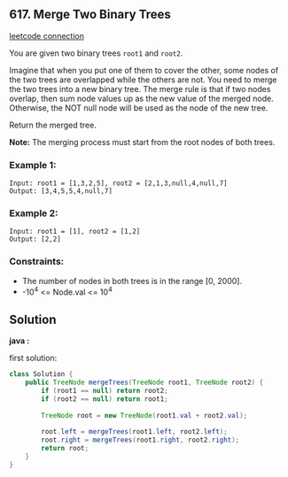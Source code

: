 ## 617. Merge Two Binary Trees

[leetcode connection](https://leetcode.com/problems/merge-two-binary-trees/)

You are given two binary trees `root1` and `root2`.

Imagine that when you put one of them to cover the other, some nodes of the two trees are overlapped while the others are not. You need to merge the two trees into a new binary tree. The merge rule is that if two nodes overlap, then sum node values up as the new value of the merged node. Otherwise, the NOT null node will be used as the node of the new tree.

Return the merged tree.

**Note:** The merging process must start from the root nodes of both trees.

### Example 1:
```
Input: root1 = [1,3,2,5], root2 = [2,1,3,null,4,null,7]
Output: [3,4,5,5,4,null,7]
```

### Example 2:
```
Input: root1 = [1], root2 = [1,2]
Output: [2,2]
```

### Constraints:

* The number of nodes in both trees is in the range [0, 2000].
* -10<sup>4</sup> <= Node.val <= 10<sup>4</sup>

## Solution

**java :**

first solution:
```java
class Solution {
    public TreeNode mergeTrees(TreeNode root1, TreeNode root2) {
        if (root1 == null) return root2;
        if (root2 == null) return root1;
        
        TreeNode root = new TreeNode(root1.val + root2.val);
        
        root.left = mergeTrees(root1.left, root2.left);
        root.right = mergeTrees(root1.right, root2.right);
        return root;
    }
}
```